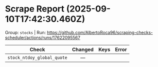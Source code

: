 # Scrape Report (2025-09-10T17:42:30.460Z)

Group: `stocks`  |  Run: https://github.com/AlbertoRoca96/scraping-checks-scheduler/actions/runs/17622095567

| Check | Changed | Keys | Error |
|---|:---:|:--|:--|
| `stock_ntdoy_global_quote` | — |  |  |
